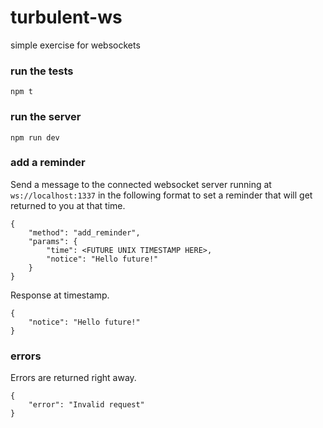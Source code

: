 # turbulent-ws

simple exercise for websockets

### run the tests

```
npm t
```

### run the server

```
npm run dev
```

### add a reminder

Send a message to the connected websocket server running at `ws://localhost:1337` in the following format to set a reminder that will get returned to you at that time.

```
{
    "method": "add_reminder",
    "params": {
        "time": <FUTURE UNIX TIMESTAMP HERE>,
        "notice": "Hello future!"
    }
}
```

Response at timestamp.

```
{
    "notice": "Hello future!"
}
```

### errors

Errors are returned right away.

```
{
    "error": "Invalid request"
}
```
